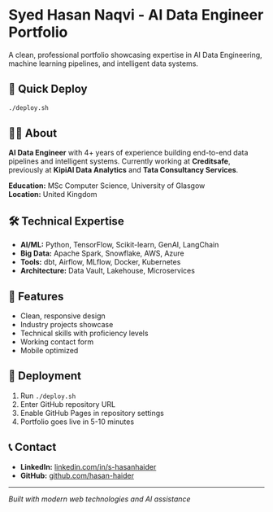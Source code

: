 # Syed Hasan Naqvi - AI Data Engineer Portfolio

A clean, professional portfolio showcasing expertise in AI Data Engineering, machine learning pipelines, and intelligent data systems.

## 🚀 Quick Deploy

```bash
./deploy.sh
```

## 👨‍💻 About

**AI Data Engineer** with 4+ years of experience building end-to-end data pipelines and intelligent systems. Currently working at **Creditsafe**, previously at **KipiAl Data Analytics** and **Tata Consultancy Services**.

**Education:** MSc Computer Science, University of Glasgow  
**Location:** United Kingdom

## 🛠️ Technical Expertise

- **AI/ML:** Python, TensorFlow, Scikit-learn, GenAI, LangChain
- **Big Data:** Apache Spark, Snowflake, AWS, Azure
- **Tools:** dbt, Airflow, MLflow, Docker, Kubernetes
- **Architecture:** Data Vault, Lakehouse, Microservices

## 📱 Features

- Clean, responsive design
- Industry projects showcase
- Technical skills with proficiency levels
- Working contact form
- Mobile optimized

## 🚀 Deployment

1. Run `./deploy.sh`
2. Enter GitHub repository URL
3. Enable GitHub Pages in repository settings
4. Portfolio goes live in 5-10 minutes

## 📞 Contact

- **LinkedIn:** [linkedin.com/in/s-hasanhaider](https://linkedin.com/in/s-hasanhaider)
- **GitHub:** [github.com/hasan-haider](https://github.com/hasan-haider)

---

*Built with modern web technologies and AI assistance*
